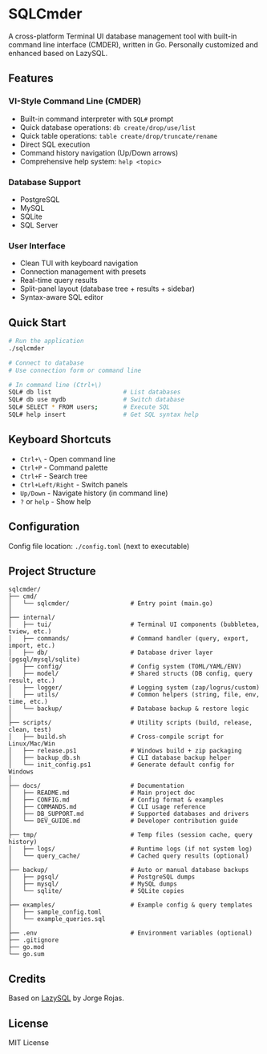 # SQLCmder

A cross-platform Terminal UI database management tool with built-in command line interface (CMDER), written in Go. Personally customized and enhanced based on LazySQL.

## Features

### VI-Style Command Line (CMDER)
- Built-in command interpreter with `SQL#` prompt
- Quick database operations: `db create/drop/use/list`
- Quick table operations: `table create/drop/truncate/rename`
- Direct SQL execution
- Command history navigation (Up/Down arrows)
- Comprehensive help system: `help <topic>`

### Database Support
- PostgreSQL
- MySQL
- SQLite
- SQL Server

### User Interface
- Clean TUI with keyboard navigation
- Connection management with presets
- Real-time query results
- Split-panel layout (database tree + results + sidebar)
- Syntax-aware SQL editor

## Quick Start

```bash
# Run the application
./sqlcmder

# Connect to database
# Use connection form or command line

# In command line (Ctrl+\)
SQL# db list                    # List databases
SQL# db use mydb                # Switch database
SQL# SELECT * FROM users;       # Execute SQL
SQL# help insert                # Get SQL syntax help
```

## Keyboard Shortcuts

- `Ctrl+\` - Open command line
- `Ctrl+P` - Command palette
- `Ctrl+F` - Search tree
- `Ctrl+Left/Right` - Switch panels
- `Up/Down` - Navigate history (in command line)
- `?` or `help` - Show help

## Configuration

Config file location: `./config.toml` (next to executable)

## Project Structure

```
sqlcmder/
├── cmd/
│   └── sqlcmder/                 # Entry point (main.go)
│
├── internal/
│   ├── tui/                      # Terminal UI components (bubbletea, tview, etc.)
│   ├── commands/                 # Command handler (query, export, import, etc.)
│   ├── db/                       # Database driver layer (pgsql/mysql/sqlite)
│   ├── config/                   # Config system (TOML/YAML/ENV)
│   ├── model/                    # Shared structs (DB config, query result, etc.)
│   ├── logger/                   # Logging system (zap/logrus/custom)
│   ├── utils/                    # Common helpers (string, file, env, time, etc.)
│   └── backup/                   # Database backup & restore logic
│
├── scripts/                      # Utility scripts (build, release, clean, test)
│   ├── build.sh                  # Cross-compile script for Linux/Mac/Win
│   ├── release.ps1               # Windows build + zip packaging
│   ├── backup_db.sh              # CLI database backup helper
│   └── init_config.ps1           # Generate default config for Windows
│
├── docs/                         # Documentation
│   ├── README.md                 # Main project doc
│   ├── CONFIG.md                 # Config format & examples
│   ├── COMMANDS.md               # CLI usage reference
│   ├── DB_SUPPORT.md             # Supported databases and drivers
│   └── DEV_GUIDE.md              # Developer contribution guide
│
├── tmp/                          # Temp files (session cache, query history)
│   ├── logs/                     # Runtime logs (if not system log)
│   └── query_cache/              # Cached query results (optional)
│
├── backup/                       # Auto or manual database backups
│   ├── pgsql/                    # PostgreSQL dumps
│   ├── mysql/                    # MySQL dumps
│   └── sqlite/                   # SQLite copies
│
├── examples/                     # Example config & query templates
│   ├── sample_config.toml
│   └── example_queries.sql
│
├── .env                          # Environment variables (optional)
├── .gitignore
├── go.mod
└── go.sum
```

## Credits

Based on [LazySQL](https://github.com/jorgerojas26/lazysql) by Jorge Rojas.

## License

MIT License
